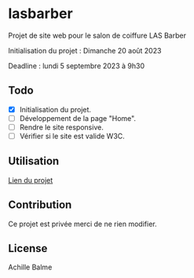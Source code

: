 # lasbarber

Projet de site web pour le salon de coiffure LAS Barber

Initialisation du projet : Dimanche 20 août 2023

Deadline : lundi 5 septembre 2023 à 9h30


## Todo

- [x] Initialisation du projet.
- [ ] Développement de la page "Home".
- [ ] Rendre le site responsive.
- [ ] Vérifier si le site est valide W3C.

## Utilisation
[Lien du projet](https://im4R3s.github.io/lasbarber/)

## Contribution
Ce projet est privée merci de ne rien modifier.

## License
Achille Balme
